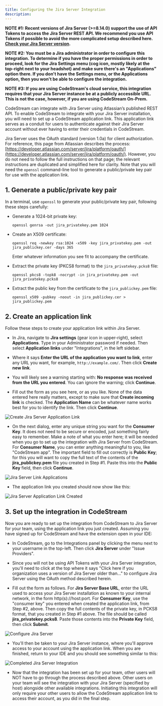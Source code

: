 ```yaml
---
title: Configuring the Jira Server Integration
description:
---
```


**NOTE #1: Recent versions of Jira Server (>=8.14.0) support the use of API Tokens to access the Jira Server REST API. We recommend you use API Tokens if possible to avoid the more complicated setup described here. [Check your Jira Server version](https://docs.codestream.com/userguide/faq/jira-server-version/).**

**NOTE #2: You must be a Jira administrator in order to configure this integration. To determine if you have the proper permissions in order to proceed, look for the Jira Settings menu (cog icon, mostly likely at the top-right next to your headshot) and make sure there's an "Applications" option there. If you don't have the Settings menu, or the Applications option, then you won't be able to configure the integration.**

**NOTE #3: If you are using CodeStream's cloud service, this integration requires that your Jira Server instance be at a publicly accessible URL. This is not the case, however, if you are using CodeStream On-Prem.**

CodeStream can integrate with Jira Server using Atlassian’s published REST API. To enable CodeStream to integrate with your Jira Server installation, you will need to set up a CodeStream application link. This application link serves as a conduit for users to authenticate against their Jira Server account without ever having to enter their credentials in CodeStream.

Jira Server uses the OAuth standard (version 1.0a) for client authorization. For reference, this page from Atlassian describes the process: [https://developer.atlassian.com/server/jira/platform/oauth/](https://developer.atlassian.com/server/jira/platform/oauth/). However, you do not need to follow the full instructions on that page; the relevant instructions are duplicated and simplified here for clarity. Note that you will need the `openssl` command-line tool to generate a public/private key pair for use with the application link.

## 1. Generate a public/private key pair

In a terminal, use `openssl` to generate your public/private key pair, following these steps carefully:

* Generate a 1024-bit private key:

  `openssl genrsa -out jira_privatekey.pem 1024`

* Create an X509 certificate:

  `openssl req -newkey rsa:1024 -x509 -key jira_privatekey.pem -out jira_publickey.cer -days 365`

  Enter whatever information you see fit to accompany the certificate.

* Extract the private key (PKCS8 format) to the `jira_privatekey.pcks8` file:

  `openssl pkcs8 -topk8 -nocrypt -in jira_privatekey.pem -out jira_privatekey.pcks8`

* Extract the public key from the certificate to the `jira_publickey.pem` file:

  `openssl x509 -pubkey -noout -in jira_publickey.cer > jira_publickey.pem`

## 2. Create an application link

Follow these steps to create your application link within Jira Server.

* In Jira, navigate to **Jira settings** (gear icon in upper-right), select **Applications**. Type in your Administrator password if needed. Then select **Application links** under "Integrations", in the left sidebar.

* Where it says **Enter the URL of the application you want to link**, enter any URL you want, for example, `http://example.com/`. Then click **Create new link**.

* You will likely see a warning starting with: **No response was received from the URL you entered**. You can ignore the warning; click **Continue**.

* Fill out the form as you see here, or as you like. None of the data entered here really matters, except to make sure that **Create incoming link** is checked. The **Application Name** can be whatever name works best for you to identify the link. Then click **Continue**.

![Create Jira Server Application Link](../assets/images/CreateJiraServerApplicationLink1.png)

* On the next dialog, enter any unique string you want for the **Consumer Key**. It does not need to be secure or encoded, just something fairly easy to remember. Make a note of what you enter here; it will be needed when you go to set up the integration with Jira Server from CodeStream. For **Consumer Name**, you can enter anything meaningful to you, like "CodeStream app". The important field to fill out correctly is **Public Key**; for this you will want to copy the full text of the contents of the **jira_publickey.pem** file you created in Step #1. Paste this into the **Public Key** field, then click **Continue**.

![Jira Server Link Applications](../assets/images/JiraServerLinkApplications1.png)

* The application link you created should now show like this:

![Jira Server Application Link Created](../assets/images/JiraServerApplicationLinkCreated1.png)

## 3. Set up the integration in CodeStream

Now you are ready to set up the integration from CodeStream to Jira Server for your team, using the application link you just created. Assuming you have signed up for CodeStream and have the extension open in your IDE:

* In CodeStream, go to the Integrations panel by clicking the menu next to your username in the top-left. Then click **Jira Server** under "Issue Providers".

* Since you will not be using API Tokens with your Jira Server integration, you'll need to click at the top where it says "Click here if you organization uses a version of Jira Server older than..." to configure Jira Server using the OAuth method described herein.

* Fill out the form as follows. For **Jira Server Base URL**, enter the URL used to access your Jira Server installation as known to your internal network, in the form http(s)://host:port. For **Consumer Key**, use the "consumer key" you entered when created the application link, from Step #2, above. Then copy the full contents of the private key, in PCKS8 format, that you created in Step #1 above. The file should be called **jira_privatekey.pcks8**. Paste those contents into the **Private Key** field, then click **Submit**.

![Configure Jira Server](../assets/images/ConfigureJiraServer1.png)

* You'll then be taken to your Jira Server instance, where you'll approve access to your account using the application link. When you are finished, return to your IDE and you should see something similar to this:

![Completed Jira Server Integration](../assets/images/CompletedJiraServerIntegration1.png)

* Now that the integration has been set up for your team, other users will NOT have to go through the process described above. Other users on your team will see the integration with your Jira Server (specified by host) alongside other available integrations. Initiating this integration will only require your other users to allow the CodeStream application link to access their account, as you did in the final step.
